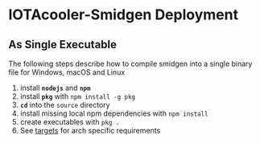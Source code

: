 # IOTAcooler-Smidgen Deployment

## As Single Executable

The following steps describe how to compile smidgen into a single binary file for Windows, macOS and Linux

1. install **`nodejs`** and **`npm`**
2. install **`pkg`** with `npm install -g pkg`
3. **`cd`** into the `source` directory
4. install missing local npm dependencies with `npm install`
5. create executables with `pkg .`
6. See [targets](https://www.npmjs.com/package/pkg#targets) for arch specific requirements
